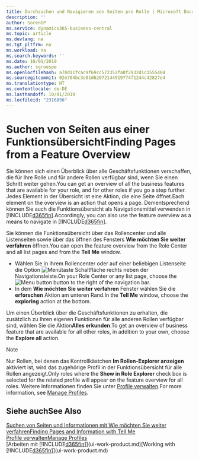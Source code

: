 ```yaml
---
title: Durchsuchen und Navigieren von Seiten pro Rolle | Microsoft Docs
description: ''
author: SorenGP
ms.service: dynamics365-business-central
ms.topic: article
ms.devlang: na
ms.tgt_pltfrm: na
ms.workload: na
ms.search.keywords: ''
ms.date: 10/01/2019
ms.author: sgroespe
ms.openlocfilehash: a70d11fcac9f69cc572352fa8f2932d1c1555404
ms.sourcegitcommit: 02e704bc3e01d62072144919774f1244c42827e4
ms.translationtype: HT
ms.contentlocale: de-DE
ms.lasthandoff: 10/01/2019
ms.locfileid: "2316856"
---
```

# <a name="finding-pages-from-a-feature-overview"></a><span data-ttu-id="45030-102">Suchen von Seiten aus einer Funktionsübersicht</span><span class="sxs-lookup"><span data-stu-id="45030-102">Finding Pages from a Feature Overview</span></span>
<span data-ttu-id="45030-103">Sie können sich einen Überblick über alle Geschäftsfunktionen verschaffen, die für Ihre Rolle und für andere Rollen verfügbar sind, wenn Sie einen Schritt weiter gehen.</span><span class="sxs-lookup"><span data-stu-id="45030-103">You can get an overview of all the business features that are available for your role, and for other roles if you go a step further.</span></span> <span data-ttu-id="45030-104">Jedes Element in der Übersicht ist eine Aktion, die eine Seite öffnet.</span><span class="sxs-lookup"><span data-stu-id="45030-104">Each element on the overview is an action that opens a page.</span></span> <span data-ttu-id="45030-105">Dementsprechend können Sie auch die Funktionsübersicht als Navigationsmittel verwenden in [!INCLUDE[d365fin](includes/d365fin_md.md)].</span><span class="sxs-lookup"><span data-stu-id="45030-105">Accordingly, you can also use the feature overview as a means to navigate in [!INCLUDE[d365fin](includes/d365fin_md.md)].</span></span>

<span data-ttu-id="45030-106">Sie können die Funktionsübersicht über das Rollencenter und alle Listenseiten sowie über das öffnen des Fensters **Wie möchten Sie weiter verfahren** öffnen.</span><span class="sxs-lookup"><span data-stu-id="45030-106">You can open the feature overview from the Role Center and all list pages and from the **Tell Me** window.</span></span>

- <span data-ttu-id="45030-107">Wählen Sie in Ihrem Rollencenter oder auf einer beliebigen Listenseite die Option ![Menütaste](media/ui_menu_button.png "Menütaste") Schaltfläche rechts neben der Navigationsleiste.</span><span class="sxs-lookup"><span data-stu-id="45030-107">On your Role Center or any list page, choose the ![Menu button](media/ui_menu_button.png "Menu button") button to the right of the navigation bar.</span></span>
- <span data-ttu-id="45030-108">In dem **Wie möchten Sie weiter verfahren** Fenster wählen Sie die **erforschen** Aktion am unteren Rand.</span><span class="sxs-lookup"><span data-stu-id="45030-108">In the **Tell Me** window, choose the **exploring** action at the bottom.</span></span>

<span data-ttu-id="45030-109">Um einen Überblick über die Geschäftsfunktionen zu erhalten, die zusätzlich zu Ihren eigenen Funktionen für alle anderen Rollen verfügbar sind, wählen Sie die Aktion**Alles erkunden**.</span><span class="sxs-lookup"><span data-stu-id="45030-109">To get an overview of business feature that are available for all other roles, in addition to your own, choose the **Explore all** action.</span></span>

> [!NOTE]
> <span data-ttu-id="45030-110">Nur Rollen, bei denen das Kontrollkästchen **Im Rollen-Explorer anzeigen** aktiviert ist, wird das zugehörige Profil in der Funktionsübersicht für alle Rollen angezeigt.</span><span class="sxs-lookup"><span data-stu-id="45030-110">Only roles where the **Show in Role Explorer** check box is selected for the related profile will appear on the feature overview for all roles.</span></span> <span data-ttu-id="45030-111">Weitere Informationen finden Sie unter [Profile verwalten](admin-users-profiles-roles.md).</span><span class="sxs-lookup"><span data-stu-id="45030-111">For more information, see [Manage Profiles](admin-users-profiles-roles.md).</span></span>

## <a name="see-also"></a><span data-ttu-id="45030-112">Siehe auch</span><span class="sxs-lookup"><span data-stu-id="45030-112">See Also</span></span>
[<span data-ttu-id="45030-113">Suchen von Seiten und Informationen mit Wie möchten Sie weiter verfahren</span><span class="sxs-lookup"><span data-stu-id="45030-113">Finding Pages and Information with Tell Me</span></span>](ui-search.md)  
[<span data-ttu-id="45030-114">Profile verwalten</span><span class="sxs-lookup"><span data-stu-id="45030-114">Manage Profiles</span></span>](admin-users-profiles-roles.md)  
<span data-ttu-id="45030-115">[Arbeiten mit [!INCLUDE[d365fin](includes/d365fin_md.md)]](ui-work-product.md)</span><span class="sxs-lookup"><span data-stu-id="45030-115">[Working with [!INCLUDE[d365fin](includes/d365fin_md.md)]](ui-work-product.md)</span></span>
